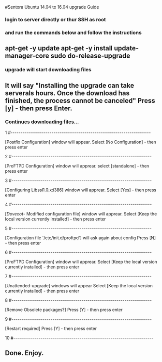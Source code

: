 #Sentora Ubuntu 14.04 to 16.04 upgrade Guide

### login to server directly or thur SSH as root
### and run the commands below and follow the instructions

apt-get -y update
apt-get -y install update-manager-core
sudo do-release-upgrade
------------------------------------------------------------------------
### upgrade will start downloading files
It will say "Installing the upgrade can take serverals hours. Once the download has finished, the process cannot be canceled"
Press [y] - then press Enter.
------------------------------------------------------------------------

### Continues downloading files...

1 #------------------------------------------------------------------------

[Postfix Configuration] window will appear.
Select [No Configuration] - then press enter

2 #------------------------------------------------------------------------

[ProFTPD Configuration] window will apprear.
select [standalone] - then press enter

3 #------------------------------------------------------------------------

[Configuring Libssl1.0.x:i386] window will apprear.
Select [Yes] - then press enter

4 #------------------------------------------------------------------------

[*Dovecot*- Modified configuration file] window will apprear.
Select [Keep the local version currently installed] - then press enter

5 #------------------------------------------------------------------------

[Configuration file '/etc/init.d/proftpd'] will ask again about config
Press [N] - then press enter

6 #------------------------------------------------------------------------

[ProFTPD Configuration] window will apprear.
Select [Keep the local version currently installed] - then press enter

7 #------------------------------------------------------------------------

[Unattended-upgrade] windows will appear
Select [Keep the local version currently installed] - then press enter

8 #------------------------------------------------------------------------

[Remove Obsolete packages?]
Press [Y] - then press enter

9 #------------------------------------------------------------------------

[Restart required]
Press [Y] - then press enter

10 #------------------------------------------------------------------------

## Done. Enjoy.


